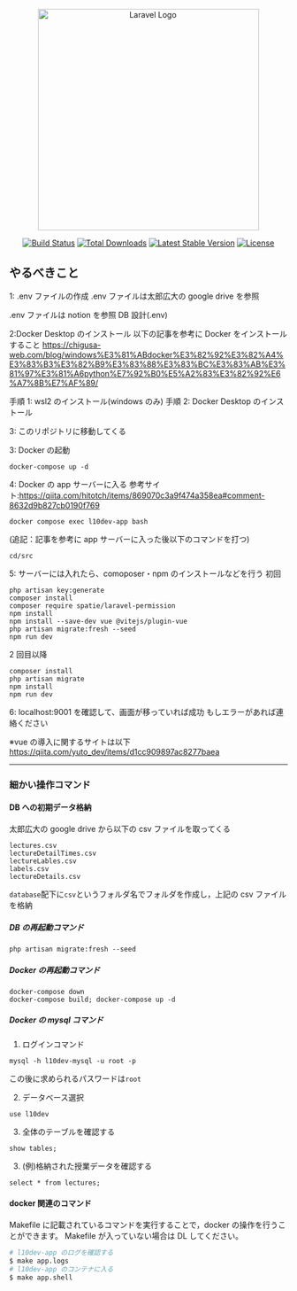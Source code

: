 <p align="center"><a href="https://laravel.com" target="_blank"><img src="https://raw.githubusercontent.com/laravel/art/master/logo-lockup/5%20SVG/2%20CMYK/1%20Full%20Color/laravel-logolockup-cmyk-red.svg" width="400" alt="Laravel Logo"></a></p>

<p align="center">
<a href="https://github.com/laravel/framework/actions"><img src="https://github.com/laravel/framework/workflows/tests/badge.svg" alt="Build Status"></a>
<a href="https://packagist.org/packages/laravel/framework"><img src="https://img.shields.io/packagist/dt/laravel/framework" alt="Total Downloads"></a>
<a href="https://packagist.org/packages/laravel/framework"><img src="https://img.shields.io/packagist/v/laravel/framework" alt="Latest Stable Version"></a>
<a href="https://packagist.org/packages/laravel/framework"><img src="https://img.shields.io/packagist/l/laravel/framework" alt="License"></a>
</p>

## やるべきこと

1: .env ファイルの作成
.env ファイルは太郎広大の google drive を参照

.env ファイルは notion を参照
DB 設計(.env)

2:Docker Desktop のインストール
以下の記事を参考に Docker をインストールすること
https://chigusa-web.com/blog/windows%E3%81%ABdocker%E3%82%92%E3%82%A4%E3%83%B3%E3%82%B9%E3%83%88%E3%83%BC%E3%83%AB%E3%81%97%E3%81%A6python%E7%92%B0%E5%A2%83%E3%82%92%E6%A7%8B%E7%AF%89/

手順 1: wsl2 のインストール(windows のみ)
手順 2: Docker Desktop のインストール

3: このリポジトリに移動してくる

3: Docker の起動

```
docker-compose up -d
```

4: Docker の app サーバーに入る
参考サイト:https://qiita.com/hitotch/items/869070c3a9f474a358ea#comment-8632d9b827cb0190f769

```
docker compose exec l10dev-app bash
```

(追記：記事を参考に app サーバーに入った後以下のコマンドを打つ)

```
cd/src
```

5: サーバーには入れたら、comoposer・npm のインストールなどを行う
初回

```
php artisan key:generate
composer install
composer require spatie/laravel-permission
npm install
npm install --save-dev vue @vitejs/plugin-vue
php artisan migrate:fresh --seed
npm run dev
```

2 回目以降

```
composer install
php artisan migrate
npm install
npm run dev
```

6: localhost:9001 を確認して、画面が移っていれば成功
もしエラーがあれば連絡ください

※vue の導入に関するサイトは以下
https://qiita.com/yuto_dev/items/d1cc909897ac8277baea

---

### 細かい操作コマンド

#### DB への初期データ格納

太郎広大の google drive から以下の csv ファイルを取ってくる

```
lectures.csv
lectureDetailTimes.csv
lectureLables.csv
labels.csv
lectureDetails.csv
```

`database`配下に`csv`というフォルダ名でフォルダを作成し，上記の csv ファイルを格納

##### DB の再起動コマンド

```
php artisan migrate:fresh --seed
```

##### Docker の再起動コマンド

```
docker-compose down
docker-compose build; docker-compose up -d
```

##### Docker の mysql コマンド

1. ログインコマンド

```
mysql -h l10dev-mysql -u root -p
```

この後に求められるパスワードは`root`

2. データベース選択

```
use l10dev
```

3.  全体のテーブルを確認する

```
show tables;
```

3. (例)格納された授業データを確認する

```
select * from lectures;
```

#### docker 関連のコマンド

Makefile に記載されているコマンドを実行することで，docker の操作を行うことができます。
Makefile が入っていない場合は DL してください。

```bash
# l10dev-app のログを確認する
$ make app.logs
# l10dev-app のコンテナに入る
$ make app.shell
```
